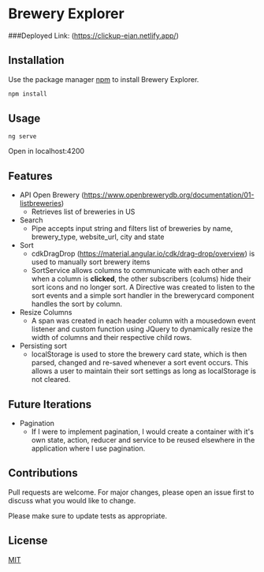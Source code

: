 # Brewery Explorer

###Deployed Link:
(https://clickup-eian.netlify.app/)


## Installation

Use the package manager [npm](https://www.npmjs.com/) to install Brewery Explorer.

```bash
npm install
```

## Usage

```Angular
ng serve
```
Open in localhost:4200

## Features
* API Open Brewery (https://www.openbrewerydb.org/documentation/01-listbreweries)
  * Retrieves list of breweries in US
* Search
  * Pipe accepts input string and filters list of breweries by name, brewery_type, website_url, city and state
* Sort
  * cdkDragDrop (https://material.angular.io/cdk/drag-drop/overview) is used to manually sort brewery items 
  * SortService allows columns to communicate with each other and when a column is **clicked**, the other subscribers (colums) hide their
  sort icons and no longer sort. A Directive was created to listen to the sort events and a simple sort handler in the brewerycard component
  handles the sort by column.
* Resize Columns
  * A span was created in each header column with a mousedown event listener and custom function using JQuery to dynamically resize the width of
  columns and their respective child rows.
* Persisting sort
  * localStorage is used to store the brewery card state, which is then parsed, changed and re-saved whenever a sort event occurs. This allows
  a user to maintain their sort settings as long as localStorage is not cleared.
  
## Future Iterations
* Pagination
  * If I were to implement pagination, I would create a container with it's own state, action, reducer and service to be reused elsewhere in 
  the application where I use pagination.

## Contributions
Pull requests are welcome. For major changes, please open an issue first to discuss what you would like to change.

Please make sure to update tests as appropriate.

## License
[MIT](https://choosealicense.com/licenses/mit/)
